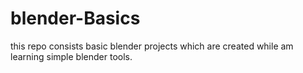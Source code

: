 # blender-Basics
this repo consists basic blender projects which are created while am learning simple blender tools.
